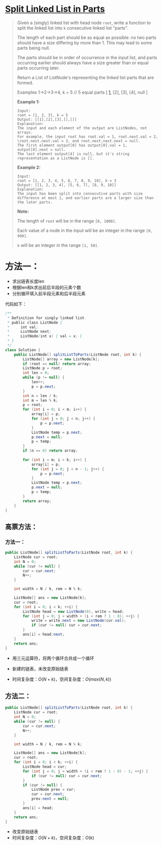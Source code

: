 # [Split Linked List in Parts](1)

> Given a (singly) linked list with head node `root`, write a function to split the linked list into `k` consecutive linked list "parts".
>
> The length of each part should be as equal as possible: no two parts should have a size differing by more than 1. This may lead to some parts being null.
>
> The parts should be in order of occurrence in the input list, and parts occurring earlier should always have a size greater than or equal parts occurring later.
>
> Return a List of ListNode's representing the linked list parts that are formed.
>
> Examples 1->2->3->4, k = 5 // 5 equal parts [ [1], [2], [3], [4], null ]
>
> **Example 1:**
>
> ```
> Input: 
> root = [1, 2, 3], k = 5
> Output: [[1],[2],[3],[],[]]
> Explanation:
> The input and each element of the output are ListNodes, not arrays.
> For example, the input root has root.val = 1, root.next.val = 2, \root.next.next.val = 3, and root.next.next.next = null.
> The first element output[0] has output[0].val = 1, output[0].next = null.
> The last element output[4] is null, but it's string representation as a ListNode is [].
> ```
>
>
>
> **Example 2:**
>
> ```
> Input: 
> root = [1, 2, 3, 4, 5, 6, 7, 8, 9, 10], k = 3
> Output: [[1, 2, 3, 4], [5, 6, 7], [8, 9, 10]]
> Explanation:
> The input has been split into consecutive parts with size difference at most 1, and earlier parts are a larger size than the later parts.
> ```
>
>
>
> **Note:**
>
> The length of `root` will be in the range `[0, 1000]`.
>
> Each value of a node in the input will be an integer in the range `[0, 999]`.
>
> `k` will be an integer in the range `[1, 50]`.



# 方法一：

* 求出链表长度len
* 根据len和k求出前后半段的元素个数
* 分别循环填入前半段元素和后半段元素



代码如下：

```java
/**
 * Definition for singly-linked list.
 * public class ListNode {
 *     int val;
 *     ListNode next;
 *     ListNode(int x) { val = x; }
 * }
 */
class Solution {
    public ListNode[] splitListToParts(ListNode root, int k) {
        ListNode[] array = new ListNode[k];
        if (root == null) return array;
        ListNode p = root;
        int len = 0;
        while (p != null) {
            len++;
            p = p.next;
        }
        int n = len / k;
        int m = len % k;
        p = root;
        for (int i = 0; i < m; i++) {
            array[i] = p;
            for (int j = 0; j < n; j++) {
                p = p.next;
            }
            ListNode temp = p.next;
            p.next = null;
            p = temp;            
        }
        if (n == 0) return array;
        
        for (int i = m; i < k; i++) {
            array[i] = p;
            for (int j = 0; j < n - 1; j++) {
                p = p.next;
            }
            ListNode temp = p.next; 
            p.next = null;
            p = temp;
        }
        return array;
    }
}
```



## 高票方法：

### 方法一：

```java
public ListNode[] splitListToParts(ListNode root, int k) {
    ListNode cur = root;
    int N = 0;
    while (cur != null) {
        cur = cur.next;
        N++;
    }

    int width = N / k, rem = N % k;

    ListNode[] ans = new ListNode[k];
    cur = root;
    for (int i = 0; i < k; ++i) {
        ListNode head = new ListNode(0), write = head;
        for (int j = 0; j < width + (i < rem ? 1 : 0); ++j) {
            write = write.next = new ListNode(cur.val);
            if (cur != null) cur = cur.next;
        }
        ans[i] = head.next;
    }
    return ans;
}
```

* 用三元运算符，将两个循环合并成一个循环

* 新建的链表，未改变原始链表

* 时间复杂度：$O(N+k)$，空间复杂度：$O(max(N,k))$




## 方法二：

```java
public ListNode[] splitListToParts(ListNode root, int k) {
    ListNode cur = root;
    int N = 0;
    while (cur != null) {
        cur = cur.next;
        N++;
    }

    int width = N / k, rem = N % k;

    ListNode[] ans = new ListNode[k];
    cur = root;
    for (int i = 0; i < k; ++i) {
        ListNode head = cur;
        for (int j = 0; j < width + (i < rem ? 1 : 0) - 1; ++j) {
            if (cur != null) cur = cur.next;
        }
        if (cur != null) {
            ListNode prev = cur;
            cur = cur.next;
            prev.next = null;
        }
        ans[i] = head;
    }
    return ans;
}
```

* 改变原始链表
* 时间复杂度：$O(N+k)$，空间复杂度：$O(k)$





[1]: https://leetcode.com/problems/split-linked-list-in-parts/